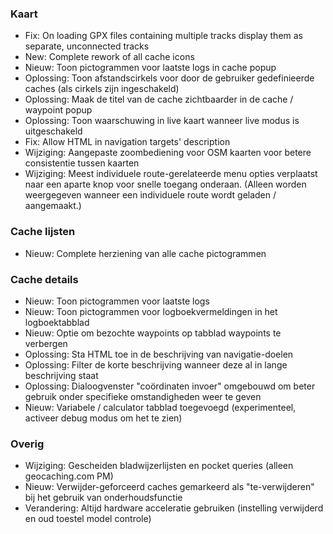 ### Kaart
- Fix: On loading GPX files containing multiple tracks display them as separate, unconnected tracks
- New: Complete rework of all cache icons
- Nieuw: Toon pictogrammen voor laatste logs in cache popup
- Oplossing: Toon afstandscirkels voor door de gebruiker gedefinieerde caches (als cirkels zijn ingeschakeld)
- Oplossing: Maak de titel van de cache zichtbaarder in de cache / waypoint popup
- Oplossing: Toon waarschuwing in live kaart wanneer live modus is uitgeschakeld
- Fix: Allow HTML in navigation targets' description
- Wijziging: Aangepaste zoombediening voor OSM kaarten voor betere consistentie tussen kaarten
- Wijziging: Meest individuele route-gerelateerde menu opties verplaatst naar een aparte knop voor snelle toegang onderaan. (Alleen worden weergegeven wanneer een individuele route wordt geladen / aangemaakt.)

### Cache lijsten
- Nieuw: Complete herziening van alle cache pictogrammen

### Cache details
- Nieuw: Toon pictogrammen voor laatste logs
- Nieuw: Toon pictogrammen voor logboekvermeldingen in het logboektabblad
- Nieuw: Optie om bezochte waypoints op tabblad waypoints te verbergen
- Oplossing: Sta HTML toe in de beschrijving van navigatie-doelen
- Oplossing: Filter de korte beschrijving wanneer deze al in lange beschrijving staat
- Oplossing: Dialoogvenster "coördinaten invoer" omgebouwd om beter gebruik onder specifieke omstandigheden weer te geven
- Nieuw: Variabele / calculator tabblad toegevoegd (experimenteel, activeer debug modus om het te zien)

### Overig
- Wijziging: Gescheiden bladwijzerlijsten en pocket queries (alleen geocaching.com PM)
- Nieuw: Verwijder-geforceerd caches gemarkeerd als "te-verwijderen" bij het gebruik van onderhoudsfunctie
- Verandering: Altijd hardware acceleratie gebruiken (instelling verwijderd en oud toestel model controle)
